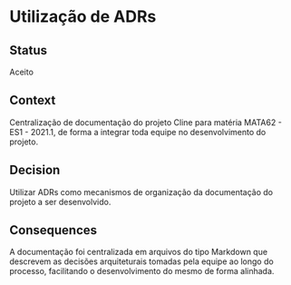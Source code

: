 
# Utilização de ADRs

## Status

Aceito

## Context

Centralização de documentação do projeto Cline para matéria MATA62 - ES1 - 2021.1, de forma a integrar toda equipe no desenvolvimento do projeto.

## Decision

Utilizar ADRs como mecanismos de organização da documentação do projeto a ser desenvolvido.

## Consequences

A documentação foi centralizada em arquivos do tipo Markdown que descrevem as decisões arquiteturais tomadas pela equipe ao longo do processo, facilitando o desenvolvimento do mesmo de forma alinhada.
